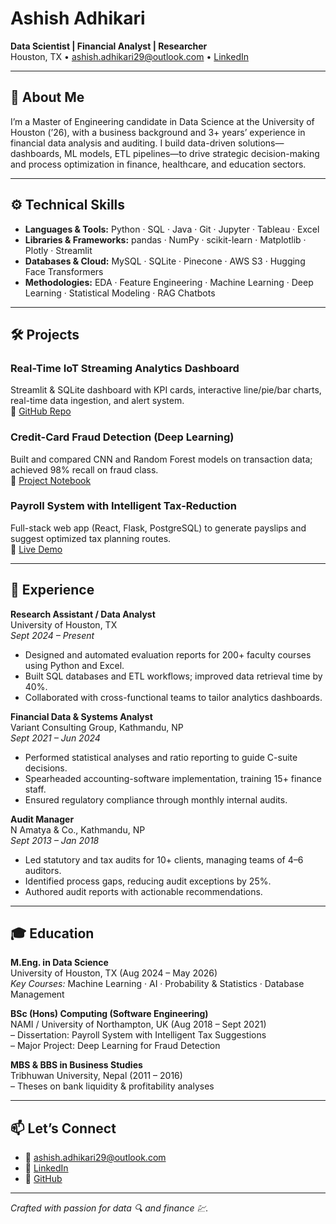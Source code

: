 <!--
  This README is designed for use as your GitHub Pages profile.
  Simply add it as `README.md` in the root of your repository,
  then enable GitHub Pages (branch “main” / folder “root”).
-->

# Ashish Adhikari

**Data Scientist | Financial Analyst | Researcher**  
Houston, TX • ashish.adhikari29@outlook.com • [LinkedIn](https://linkedin.com/in/ashishadhikarii)

---

## 👋 About Me

I’m a Master of Engineering candidate in Data Science at the University of Houston (’26), with a business background and 3+ years’ experience in financial data analysis and auditing. I build data-driven solutions—dashboards, ML models, ETL pipelines—to drive strategic decision-making and process optimization in finance, healthcare, and education sectors.

---

## ⚙️ Technical Skills

- **Languages & Tools:** Python · SQL · Java · Git · Jupyter · Tableau · Excel  
- **Libraries & Frameworks:** pandas · NumPy · scikit-learn · Matplotlib · Plotly · Streamlit  
- **Databases & Cloud:** MySQL · SQLite · Pinecone · AWS S3 · Hugging Face Transformers  
- **Methodologies:** EDA · Feature Engineering · Machine Learning · Deep Learning · Statistical Modeling · RAG Chatbots

---

## 🛠️ Projects

### Real-Time IoT Streaming Analytics Dashboard  
Streamlit & SQLite dashboard with KPI cards, interactive line/pie/bar charts, real-time data ingestion, and alert system.  
🔗 [GitHub Repo](https://github.com/ashishadhikari/real-time-iot-analytics-dashboard)

### Credit-Card Fraud Detection (Deep Learning)  
Built and compared CNN and Random Forest models on transaction data; achieved 98% recall on fraud class.  
🔗 [Project Notebook](https://github.com/ashishadhikari/credit-risk-ml-pipeline)

### Payroll System with Intelligent Tax-Reduction  
Full-stack web app (React, Flask, PostgreSQL) to generate payslips and suggest optimized tax planning routes.  
🔗 [Live Demo](https://ashishadhikari.github.io/payroll-system)

---

## 🏢 Experience

**Research Assistant / Data Analyst**  
University of Houston, TX  
_Sept 2024 – Present_  
- Designed and automated evaluation reports for 200+ faculty courses using Python and Excel.  
- Built SQL databases and ETL workflows; improved data retrieval time by 40%.  
- Collaborated with cross-functional teams to tailor analytics dashboards.

**Financial Data & Systems Analyst**  
Variant Consulting Group, Kathmandu, NP  
_Sept 2021 – Jun 2024_  
- Performed statistical analyses and ratio reporting to guide C-suite decisions.  
- Spearheaded accounting-software implementation, training 15+ finance staff.  
- Ensured regulatory compliance through monthly internal audits.

**Audit Manager**  
N Amatya & Co., Kathmandu, NP  
_Sept 2013 – Jan 2018_  
- Led statutory and tax audits for 10+ clients, managing teams of 4–6 auditors.  
- Identified process gaps, reducing audit exceptions by 25%.  
- Authored audit reports with actionable recommendations.

---

## 🎓 Education

**M.Eng. in Data Science**  
University of Houston, TX (Aug 2024 – May 2026)  
_Key Courses:_ Machine Learning · AI · Probability & Statistics · Database Management

**BSc (Hons) Computing (Software Engineering)**  
NAMI / University of Northampton, UK (Aug 2018 – Sept 2021)  
– Dissertation: Payroll System with Intelligent Tax Suggestions  
– Major Project: Deep Learning for Fraud Detection

**MBS & BBS in Business Studies**  
Tribhuwan University, Nepal (2011 – 2016)  
– Theses on bank liquidity & profitability analyses

---

## 📫 Let’s Connect

- 📧 ashish.adhikari29@outlook.com  
- 🔗 [LinkedIn](https://linkedin.com/in/ashishadhikarii)  
- 🐙 [GitHub](https://github.com/ashishadhikari)  

---

*Crafted with passion for data 🔍 and finance 💹.*  

